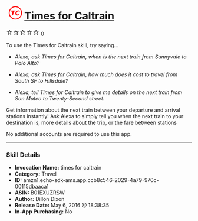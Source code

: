 # &nbsp;<img src="skill_icon" alt="Times for Caltrain icon" width="36"> [Times for Caltrain](http://alexa.amazon.com/#skills/amzn1.echo-sdk-ams.app.ccb8c546-2029-4a79-970c-00115dbaaca1)
![0 stars](../../images/ic_star_border_black_18dp_1x.png)![0 stars](../../images/ic_star_border_black_18dp_1x.png)![0 stars](../../images/ic_star_border_black_18dp_1x.png)![0 stars](../../images/ic_star_border_black_18dp_1x.png)![0 stars](../../images/ic_star_border_black_18dp_1x.png) 0

To use the Times for Caltrain skill, try saying...

* *Alexa, ask Times for Caltrain, when is the next train from Sunnyvale to Palo Alto?*

* *Alexa, ask Times for Caltrain, how much does it cost to travel from South SF to Hillsdale?*

* *Alexa, tell Times for Caltrain to give me details on the next train from San Mateo to Twenty-Second street.*

Get information about the next train between your departure and arrival  stations instantly! Ask Alexa to simply tell you when the next train to your destination is, more details about the trip, or the fare between stations

No additional accounts are required to use this app.

***

### Skill Details

* **Invocation Name:** times for caltrain
* **Category:** Travel
* **ID:** amzn1.echo-sdk-ams.app.ccb8c546-2029-4a79-970c-00115dbaaca1
* **ASIN:** B01EXUZRSW
* **Author:** Dillon Dixon
* **Release Date:** May 6, 2016 @ 18:38:35
* **In-App Purchasing:** No
